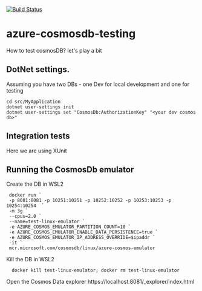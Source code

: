 [![Build Status](https://dev.azure.com/crgarcia/azure-cosmosdb-testing/_apis/build/status/crgarcia12.azure-cosmosdb-testing?branchName=main)](https://dev.azure.com/crgarcia/azure-cosmosdb-testing/_build/latest?definitionId=45&branchName=main)

# azure-cosmosdb-testing
How to test cosmosDB? let's play a bit

## DotNet settings.
Assuming you have two DBs - one Dev for local development and one for testing

```
cd src/MyApplication
dotnet user-settings init
dotnet user-settings set "CosmosDb:AuthorizationKey" "<your dev cosmos db>"
```

## Integration tests
Here we are using XUnit

## Running the CosmosDb emulator
Create the DB in WSL2
```
 docker run `
 -p 8081:8081 -p 10251:10251 -p 10252:10252 -p 10253:10253 -p 10254:10254  `
 -m 3g `
 --cpus=2.0 `
 --name=test-linux-emulator `
 -e AZURE_COSMOS_EMULATOR_PARTITION_COUNT=10 `
 -e AZURE_COSMOS_EMULATOR_ENABLE_DATA_PERSISTENCE=true `
 -e AZURE_COSMOS_EMULATOR_IP_ADDRESS_OVERRIDE=$ipaddr `
 -it `
 mcr.microsoft.com/cosmosdb/linux/azure-cosmos-emulator
```

Kill the DB in WSL2
```
  docker kill test-linux-emulator; docker rm test-linux-emulator
```

Open the Cosmos Data explorer
https://localhost:8081/_explorer/index.html
